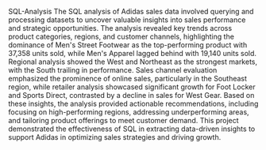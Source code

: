 SQL-Analysis
The SQL analysis of Adidas sales data involved querying and processing datasets to uncover valuable insights into sales performance and strategic opportunities. The analysis revealed key trends across product categories, regions, and customer channels, highlighting the dominance of Men's Street Footwear as the top-performing product with 37,358 units sold, while Men's Apparel lagged behind with 19,140 units sold. Regional analysis showed the West and Northeast as the strongest markets, with the South trailing in performance. Sales channel evaluation emphasized the prominence of online sales, particularly in the Southeast region, while retailer analysis showcased significant growth for Foot Locker and Sports Direct, contrasted by a decline in sales for West Gear. Based on these insights, the analysis provided actionable recommendations, including focusing on high-performing regions, addressing underperforming areas, and tailoring product offerings to meet customer demand. This project demonstrated the effectiveness of SQL in extracting data-driven insights to support Adidas in optimizing sales strategies and driving growth.

